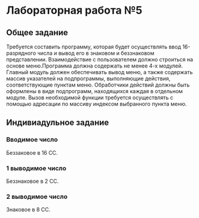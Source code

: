 # Лабораторная работа №5

## Общее задание

Требуется составить программу, которая будет осуществлять ввод 16-разрядного
числа и вывод его в знаковом и беззнаковом представлении. Взаимодействие
с пользователем должно строиться на основе меню.Программа должна содержать
не менее 4-х модулей. Главный модуль должен обеспечивать вывод меню, а также
содержать массив указателей на подпрограммы, выполняющие действия,
соответствующие пунктам меню. Обработчики действий должны быть оформлены
в виде подпрограмм, находящихся каждая в отдельном модуле. Вызов
необходимой функции требуется осуществлять с помощью адресации
по массиву индексом выбранного пункта меню.

## Индивиадульное задание

### Вводимое число

Беззаковое в 16 СС.

### 1 выводимое число

Беззнаковое в 2 СС.

### 2 выводимое число

Знаковое в 8 СС.
